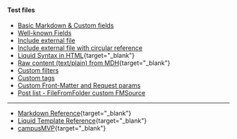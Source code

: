 ﻿---
published: false
---
#### Test files
- [Basic Markdown & Custom fields](~/)
- [Well-known Fields](~/well-known-fields.md)
- [Include external file](~/insertfiles/fpf.md)
- [Include external file with circular reference](~/insertfiles/fpf_circular_reference.md)
- [Liquid Syntax in HTML](~/liquid.mdh){target="_blank"}
- [Raw content (text/plain) from MDH](~/raw.mdh){target="_blank"}
- [Custom filters](~/customfilters.md)
- [Custom tags](~/customtags.md)
- [Custom Front-Matter and Request params](~/customFMSrc.md?param1=1&s=Hi)
- [Post list - FileFromFolder custom FMSource](~/posts/)

----
- [Markdown Reference](https://guides.github.com/features/mastering-markdown/){target="_blank"}
- [Liquid Template Reference](https://shopify.github.io/liquid/){target="_blank"}
- [campusMVP](https://www.campusmvp.es){target="_blank"}